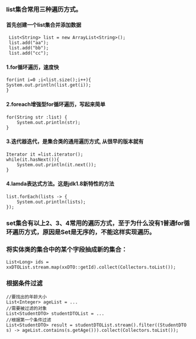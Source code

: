 ### list集合常用三种遍历方式。
#### 首先创建一个list集合并添加数据
```
 List<String> list = new ArrayList<String>();
 list.add("aa");
 list.add("bb");
 list.add("cc");
```
#### 1.for循环遍历，速度快  
```
for(int i=0 ;i<list.size();i++){
System.out.println(list.get(i));
}
```
#### 2.foreach增强型for循环遍历，写起来简单  
```
for(String str :list) {
    System.out.println(str);
}
```
#### 3.迭代器迭代，是集合类的通用遍历方式, 从很早的版本就有
```
Iterator it =list.iterator();
while(it.hasNext()){
    System.out.println(it.next());
}
```
#### 4.lamda表达式方法。这是jdk1.8新特性的方法
```
list.forEach(lists -> {
    System.out.println(lists);
});
```

### set集合有以上2、3、4常用的遍历方式，至于为什么没有1普通for循环遍历方式，原因是Set是无序的，不能这样实现遍历。

### 将实体类的集合中的某个字段抽成新的集合：
```
List<Long> ids = xxDTOList.stream.map(xxDTO::getId).collect(Collectors.toList());
```

### 根据条件过滤
```
//要找出的年龄大小
List<Integer> ageList = ...
//需要被过滤的对象
List<StudentDTO> studentDTOList = ...
//根据第一个条件过滤
List<StudentDTO> result = studentDTOList.stream().filter((StudentDTO s) -> ageList.contains(s.getAge())).collect(Collectors.toList());
```


